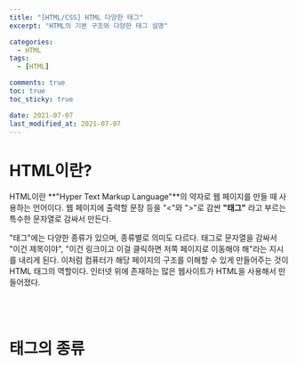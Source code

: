 ```yaml
---
title: "[HTML/CSS] HTML 다양한 태그"
excerpt: "HTML의 기본 구조와 다양한 태그 설명"

categories:
  - HTML
tags:
  - [HTML]

comments: true
toc: true
toc_sticky: true

date: 2021-07-07
last_modified_at: 2021-07-07
---
```


# HTML이란?

HTML이란 **"Hyper Text Markup Language"**의 약자로 웹 페이지를 만들 때 사용하는 언어이다. 웹 페이지에 출력할 문장 등을 "<"와 ">"로 감싼 **"태그"** 라고 부르는 특수한 문자열로 감싸서 만든다.

"태그"에는 다양한 종류가 있으며, 종류별로 의미도 다르다. 태그로 문자열을 감싸서 "이건 제목이야", "이건 링크이고 이걸 클릭하면 저쪽 페이지로 이동해야 해"라는 지시를 내리게 된다. 이처럼 컴퓨터가 해당 페이지의 구조를 이해할 수 있게 만들어주는 것이 HTML 태그의 역할이다. 인터넷 위에 존재하는 많은 웹사이트가 HTML을 사용해서 만들어졌다.

<br><br>

# 태그의 종류
